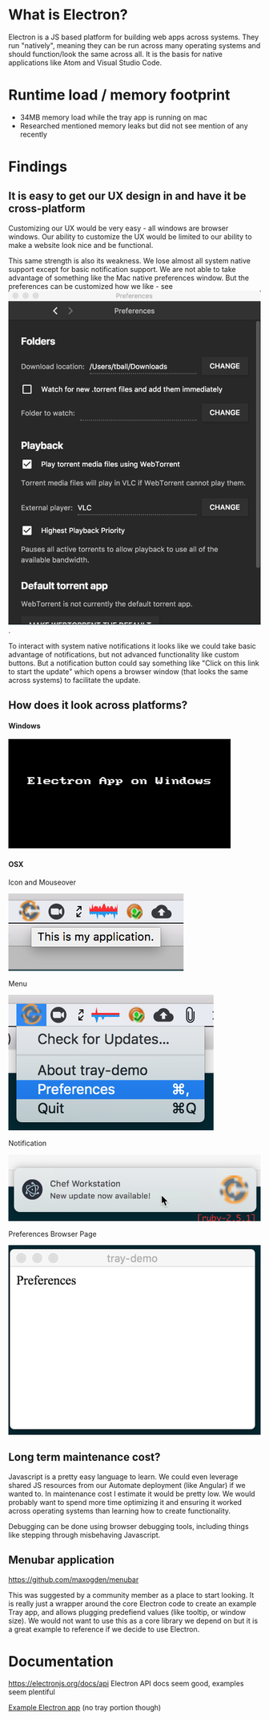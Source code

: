 # What is Electron?

Electron is a JS based platform for building web apps across systems. They run "natively", meaning they can be run across many operating systems and should function/look the same across all. It is the basis for native applications like Atom and Visual Studio Code.

# Runtime load / memory footprint

* 34MB memory load while the tray app is running on mac
* Researched mentioned memory leaks but did not see mention of any recently

# Findings

## It is easy to get our UX design in and have it be cross-platform

Customizing our UX would be very easy - all windows are browser windows. Our ability to customize the UX would be limited to our ability to make a website look nice and be functional.

This same strength is also its weakness. We lose almost all system native support except for basic notification support. We are not able to take advantage of something like the Mac native preferences window. But the preferences can be customized how we like - see ![this](summary_photos/electron_prefs.png).

To interact with system native notifications it looks like we could take basic advantage of notifications, but not advanced functionality like custom buttons. But a notification button could say something like "Click on this link to start the update" which opens a browser window (that looks the same across systems) to facilitate the update.

## How does it look across platforms?

#### Windows

![](summary_photos/electron.gif)

#### OSX

Icon and Mouseover

![](summary_photos/mac_mouseover.png)

Menu

![](summary_photos/mac_menu.png)

Notification

![](summary_photos/mac_notification.png)

Preferences Browser Page

![](summary_photos/mac_preferences.png)

## Long term maintenance cost?

Javascript is a pretty easy language to learn. We could even leverage shared JS resources from our Automate deployment (like Angular) if we wanted to. In maintenance cost I estimate it would be pretty low. We would probably want to spend more time optimizing it and ensuring it worked across operating systems than learning how to create functionality.

Debugging can be done using browser debugging tools, including things like stepping through misbehaving Javascript.

## Menubar application

https://github.com/maxogden/menubar

This was suggested by a community member as a place to start looking. It is really just a wrapper around the core Electron code to create an example Tray app, and allows plugging predefiend values (like tooltip, or window size). We would not want to use this as a core library we depend on but it is a great example to reference if we decide to use Electron.

# Documentation

https://electronjs.org/docs/api
Electron API docs seem good, examples seem plentiful

[Example Electron app](https://github.com/webtorrent/webtorrent-desktop) (no tray portion though)
